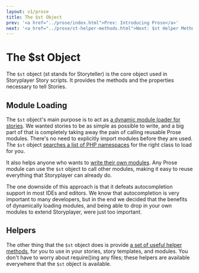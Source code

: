```yaml
---
layout: v1/prose
title: The $st Object
prev: '<a href="../prose/index.html">Prev: Introducing Prose</a>'
next: '<a href="../prose/st-helper-methods.html">Next: $st Helper Methods</a>'
---
```


# The $st Object

The `$st` object (st stands for Storyteller) is the core object used in Storyplayer Story scripts. It provides the methods and the properties necessary to tell Stories.

## Module Loading

The `$st` object's main purpose is to act as [a dynamic module loader for stories](module-loading.html).  We wanted stories to be as simple as possible to write, and a big part of that is completely taking away the pain of calling reusable Prose modules.  There's no need to explicitly import modules before they are used.  The `$st` object [searches a list of PHP namespaces](module-namespaces.html) for the right class to load for you.

It also helps anyone who wants to [write their own modules](creating-prose-modules.html).  Any Prose module can use the `$st` object to call other modules, making it easy to reuse everything that Storyplayer can already do.

The one downside of this approach is that it defeats autocompletion support in most IDEs and editors.  We know that autocompletion is very important to many developers, but in the end we decided that the benefits of dynamically loading modules, and being able to drop in your own modules to extend Storyplayer, were just too important.

## Helpers

The other thing that the `$st` object does is provide [a set of useful helper methods](st-helper-methods.html), for you to use in your stories, story templates, and modules.  You don't have to worry about require()ing any files; these helpers are available everywhere that the `$st` object is available.